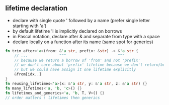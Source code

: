 ## lifetime declaration

* declare with single quote ' followed by a name (prefer single letter starting with 'a')
* by default lifetime 'l is implicitly declared on borrows
* in Pascal notation, declare after & and separate from type with a space
* declare locally on a function after its name (same spot for generics)

```rust
fn trim_after<'a>(from: &'a str, prefix: &str) -> &'a str {
    // ...              ^^^                       ^^^
    // because we return a borrow of 'from' and not 'prefix'
    // we don't care about 'prefix' lifetime because we don't return/borrow it
    // but we could have assign it one lifetime explicitly
    &from[idx..]
}
fn reusing_lifetimes<'a>(x: &'a str, y: &'a str, z: &'a str) {}
fn many_lifetimes<'a, 'b, 'c>() {}
fn lifetimes_and_generics<'a, 'b, T, V>() {}
// order matters ! lifetimes then generics
```